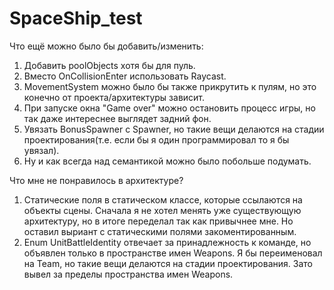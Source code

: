 # SpaceShip_test
Что ещё можно было бы добавить/изменить:

1) Добавить poolObjects хотя бы для пуль.
2) Вместо OnCollisionEnter использовать Raycast. 
3) MovementSystem можно было бы также прикрутить к пулям, но это конечно от проекта/архитектуры зависит.  
4) При запуске окна "Game over" можно остановить процесс игры, но так даже интереснее выглядет задний фон.
5) Увязать BonusSpawner c Spawner, но такие вещи делаются на стадии проектирования(т.е. если бы я один программировал то я бы увязал). 
6) Ну и как всегда над семантикой можно было побольше подумать.

Что мне не понравилось в архитектуре?
1) Статические поля в статическом классе, которые ссылаются на объекты сцены.
   Сначала я не хотел менять уже существующую архитектуру, но в итоге переделал так как привычнее мне. 
   Но оставил выриант с статическими полями закоментированным. 
2) Enum UnitBattleIdentity отвечает за принадлежность к команде, но объявлен только в пространстве имен Weapons.
   Я бы переименовал на Team, но такие вещи делаются на стадии проектирования. Зато вывел за пределы пространства имен Weapons.
